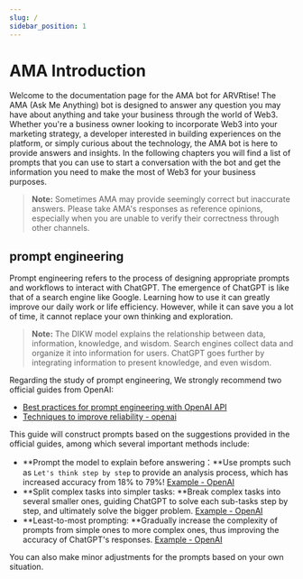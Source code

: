 ```yaml
---
slug: /
sidebar_position: 1
---
```


# AMA Introduction

Welcome to the documentation page for the AMA bot for ARVRtise! The AMA (Ask Me Anything) bot is designed to answer any question you may have about anything and take your business through the world of Web3. Whether you're a business owner looking to incorporate Web3 into your marketing strategy, a developer interested in building experiences on the platform, or simply curious about the technology, the AMA bot is here to provide answers and insights. In the following chapters you will find a list of prompts that you can use to start a conversation with the bot and get the information you need to make the most of Web3 for your business purposes.

> **Note:** Sometimes AMA may provide seemingly correct but inaccurate answers. Please take AMA's responses as reference opinions, especially when you are unable to verify their correctness through other channels.

## prompt engineering

Prompt engineering refers to the process of designing appropriate prompts and workflows to interact with ChatGPT. The emergence of ChatGPT is like that of a search engine like Google. Learning how to use it can greatly improve our daily work or life efficiency. However, while it can save you a lot of time, it cannot replace your own thinking and exploration.

> **Note:** The DIKW model explains the relationship between data, information, knowledge, and wisdom. Search engines collect data and organize it into information for users. ChatGPT goes further by integrating information to present knowledge, and even wisdom.

Regarding the study of prompt engineering, We strongly recommend two official guides from OpenAI:

- [Best practices for prompt engineering with OpenAI API](https://help.openai.com/en/articles/6654000-best-practices-for-prompt-engineering-with-openai-api)
- [Techniques to improve reliability - openai](https://github.com/openai/openai-cookbook/blob/main/techniques_to_improve_reliability.md)

This guide will construct prompts based on the suggestions provided in the official guides, among which several important methods include:

- **Prompt the model to explain before answering：**Use prompts such as `Let's think step by step` to provide an analysis process, which has increased accuracy from 18% to 79%! [Example - OpenAI](https://github.com/openai/openai-cookbook/blob/main/techniques_to_improve_reliability.md#why-gpt-3-fails-on-complex-tasks)
- **Split complex tasks into simpler tasks: **Break complex tasks into several smaller ones, guiding ChatGPT to solve each sub-tasks step by step, and ultimately solve the bigger problem. [Example - OpenAI](https://github.com/openai/openai-cookbook/blob/main/techniques_to_improve_reliability.md#split-complex-tasks-into-simpler-tasks)
- **Least-to-most prompting: **Gradually increase the complexity of prompts from simple ones to more complex ones, thus improving the accuracy of ChatGPT's responses. [Example - OpenAI](https://github.com/openai/openai-cookbook/blob/main/techniques_to_improve_reliability.md#least-to-most-prompting)

You can also make minor adjustments for the prompts based on your own situation.
